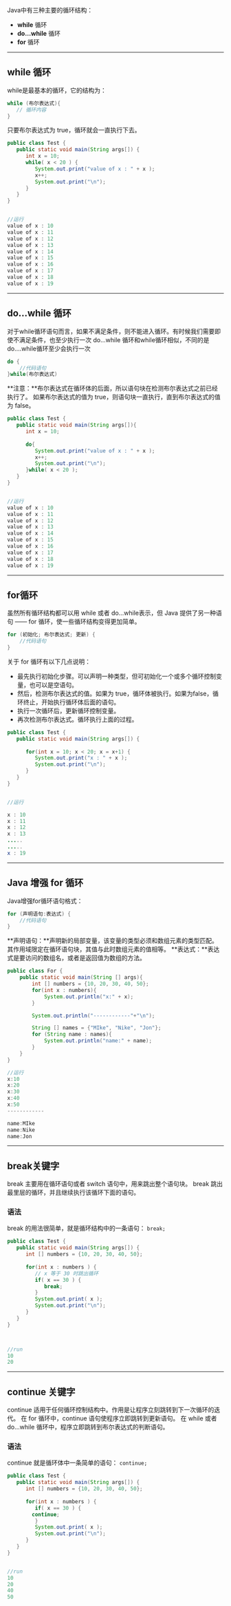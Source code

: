 Java中有三种主要的循环结构：

- **while** 循环
- **do…while** 循环
- **for** 循环

---

## while 循环
while是最基本的循环，它的结构为：
```java
while (布尔表达式){
   // 循环内容
}

```
只要布尔表达式为 true，循环就会一直执行下去。
```java
public class Test {
   public static void main(String args[]) {
      int x = 10;
      while( x < 20 ) {
         System.out.print("value of x : " + x );
         x++;
         System.out.print("\n");
      }
   }
}


//运行
value of x : 10
value of x : 11
value of x : 12
value of x : 13
value of x : 14
value of x : 15
value of x : 16
value of x : 17
value of x : 18
value of x : 19
```

---

## do…while 循环
对于while循环语句而言，如果不满足条件，则不能进入循环。有时候我们需要即使不满足条件，也至少执行一次
do...while 循环和while循环相似，不同的是do....while循环至少会执行一次
```java
do {
    //代码语句
}while(布尔表达式)
```
**注意：**布尔表达式在循环体的后面，所以语句块在检测布尔表达式之前已经执行了。 如果布尔表达式的值为 true，则语句块一直执行，直到布尔表达式的值为 false。
```java
public class Test {
   public static void main(String args[]){
      int x = 10;
 
      do{
         System.out.print("value of x : " + x );
         x++;
         System.out.print("\n");
      }while( x < 20 );
   }
}


//运行
value of x : 10
value of x : 11
value of x : 12
value of x : 13
value of x : 14
value of x : 15
value of x : 16
value of x : 17
value of x : 18
value of x : 19
```

---

## for循环
虽然所有循环结构都可以用 while 或者 do...while表示，但 Java 提供了另一种语句 —— for 循环，使一些循环结构变得更加简单。
```java
for (初始化; 布尔表达式; 更新) {
    //代码语句
}
```
关于 for 循环有以下几点说明：

- 最先执行初始化步骤。可以声明一种类型，但可初始化一个或多个循环控制变量，也可以是空语句。
- 然后，检测布尔表达式的值。如果为 true，循环体被执行。如果为false，循环终止，开始执行循环体后面的语句。
- 执行一次循环后，更新循环控制变量。
- 再次检测布尔表达式。循环执行上面的过程。
```java
public class Test {
   public static void main(String args[]) {
 
      for(int x = 10; x < 20; x = x+1) {
         System.out.print("x : " + x );
         System.out.print("\n");
      }
   }
}


//运行

x : 10
x : 11
x : 12
x : 13
.....
.....
x : 19
```

---

## Java 增强 for 循环
Java增强for循环语句格式：
```java
for (声明语句:表达式) {
    //代码语句
}
```
**声明语句：**声明新的局部变量，该变量的类型必须和数组元素的类型匹配。其作用域限定在循环语句块，其值与此时数组元素的值相等。
**表达式：**表达式是要访问的数组名，或者是返回值为数组的方法。
```java
public class For {
    public static void main(String [] args){
        int [] numbers = {10, 20, 30, 40, 50};
        for(int x : numbers){
            System.out.println("x:" + x);
        }

        System.out.println("------------"+"\n");

        String [] names = {"MIke", "Nike", "Jon"};
        for (String name : names){
            System.out.println("name:" + name);
        }
    }
}

//运行
x:10
x:20
x:30
x:40
x:50
------------

name:MIke
name:Nike
name:Jon

```

---

## break关键字
break 主要用在循环语句或者 switch 语句中，用来跳出整个语句块。
break 跳出最里层的循环，并且继续执行该循环下面的语句。
### 语法
break 的用法很简单，就是循环结构中的一条语句：
`break;`
```java
public class Test {
   public static void main(String args[]) {
      int [] numbers = {10, 20, 30, 40, 50};
 
      for(int x : numbers ) {
         // x 等于 30 时跳出循环
         if( x == 30 ) {
            break;
         }
         System.out.print( x );
         System.out.print("\n");
      }
   }
}



//run
10
20
```

---

## continue 关键字
continue 适用于任何循环控制结构中。作用是让程序立刻跳转到下一次循环的迭代。
在 for 循环中，continue 语句使程序立即跳转到更新语句。
在 while 或者 do…while 循环中，程序立即跳转到布尔表达式的判断语句。
### 语法
continue 就是循环体中一条简单的语句：
`continue;`
```java
public class Test {
   public static void main(String args[]) {
      int [] numbers = {10, 20, 30, 40, 50};
 
      for(int x : numbers ) {
         if( x == 30 ) {
        continue;
         }
         System.out.print( x );
         System.out.print("\n");
      }
   }
}


//run
10
20
40
50
```
